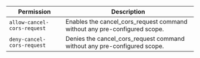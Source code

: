 | Permission | Description |
|------|-----|
|`allow-cancel-cors-request`|Enables the cancel_cors_request command without any pre-configured scope.|
|`deny-cancel-cors-request`|Denies the cancel_cors_request command without any pre-configured scope.|
